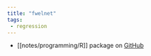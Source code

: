 ```yaml
---
title: "fwelnet"
tags:
 - regression
---
```


-  [[notes/programming/R]] package on [GitHub](https://github.com/kjytay/fwelnet)

